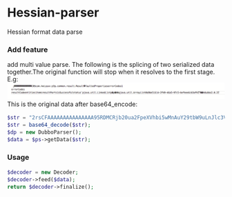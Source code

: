 # Hessian-parser
Hessian format data parse

### Add feature
add multi value parse. The following is the splicing of two serialized data together.The original function will stop when it resolves to the first stage.
<br />
E.g:
![avatar](https://github.com/crazyxman/Attachment/blob/master/images/hessian_parser_img1.png)
<br />
This is the original data after base64_encode:
```php
$str = "2rsCFAAAAAAAAAAAAAAA95RDMCRjb20ua2FpeXVhbi5wMnAuY29tbW9uLnJlc3VsdC5SZXN1bHSZEWZhdWx0ZWRQcm9wZXJ0aWVzC2Vycm9yQ29kZXMxCmVycm9yQ29kZXMKcmVzdWx0Q29kZQhlbnRpdGllcwVpdGVtcwtyZXN1bHRQYXJ0cwxpc1N1Y2Nlc3NmdWwGc3RhdHVzYHAUamF2YS51dGlsLkxpbmtlZExpc3RwkHCQTk5xE2phdmEudXRpbC5BcnJheUxpc3QwJDliZTUxNjE0LTJmNDktNDZhNS05N2M1LWJlZmVlZTZjYjNhZkhaVMjISAVkdWJibwUyLjAuMlo="
$str = base64_decode($str);
$dp = new DubboParser();
$data = $ps->getData($str);
```
### Usage
```php
$decoder = new Decoder;
$decoder->feed($data);
return $decoder->finalize();
```
